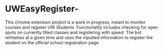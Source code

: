 # UWEasyRegister-
This chrome extension project is a work in progress, meant to monitor courses and register UW Students. Functionality includes checking for open spots on currently filled classes and registering with speed. The bot refreshes at a given time and uses the inputted information to register the student on the official school registration page. 
